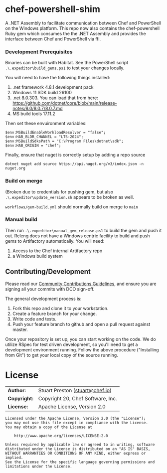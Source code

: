 # chef-powershell-shim

A .NET Assembly to facilitate communication between Chef and PowerShell on the Windows platform. This repo now also contains the chef-powershell Ruby gem which consumes the the .NET Assembly and provides the interface between Chef and PowerShell via ffi.

### Development Prerequisites

Binaries can be built with Habitat. See the PowerShell script `.\.expeditor\build_gems.ps1` to test your changes locally.

You will need to have the following things installed:
1) .net framework 4.8.1 development pack
2) Windows 11 SDK build 26100
3) .net 8.0.303. You can load that from here: https://github.com/dotnet/core/blob/main/release-notes/8.0/8.0.7/8.0.7.md
4) MS build tools 17.11.2

Then set these envuironment variables:

```
$env:MSBuildEnableWorkloadResolver = "false";
$env:HAB_BLDR_CHANNEL = "LTS-2024";
$env:MSBuildSdksPath = "C:\Program Files\dotnet\sdk";
$env:HAB_ORIGIN = "chef";
```

Finally, ensure that nuget is correctly setup by adding a repo source

```
dotnet nuget add source https://api.nuget.org/v3/index.json -n nuget.org
```

### Build on merge

(Broken due to credentials for pushing gem, but also `.\.expeditor\update_version.sh` appears to be broken as well.

`workflows/gem-build.yml` should normally build on merge to `main`

### Manual build

Then run `.\.expeditor\manual_gem_release.ps1` to build the gem and push it out. Releng does not have a Windows centric
facility to build and push gems to Artifactory automatically. You will need:
1) Access to the Chef internal Artifactory repo
2) a Windows build system

## Contributing/Development

Please read our [Community Contributions Guidelines](https://docs.chef.io/community_contributions.html), and
ensure you are signing all your commits with DCO sign-off.

The general development process is:

1. Fork this repo and clone it to your workstation.
2. Create a feature branch for your change.
3. Write code and tests.
4. Push your feature branch to github and open a pull request against master.

Once your repository is set up, you can start working on the code.  We do utilize
RSpec for test driven development, so you'll need to get a development
environment running. Follow the above procedure ("Installing from Git") to get
your local copy of the source running.

# License

|                      |                                          |
|:---------------------|:-----------------------------------------|
| **Author:**          | Stuart Preston (<stuart@chef.io>)
| **Copyright:**       | Copyright 20, Chef Software, Inc.
| **License:**         | Apache License, Version 2.0

```
Licensed under the Apache License, Version 2.0 (the "License");
you may not use this file except in compliance with the License.
You may obtain a copy of the License at

    http://www.apache.org/licenses/LICENSE-2.0

Unless required by applicable law or agreed to in writing, software
distributed under the License is distributed on an "AS IS" BASIS,
WITHOUT WARRANTIES OR CONDITIONS OF ANY KIND, either express or implied.
See the License for the specific language governing permissions and
limitations under the License.
```
